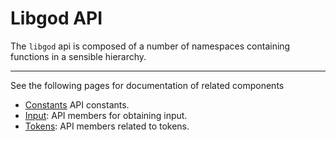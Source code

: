 Libgod API
==========

The `libgod` api is composed of a number of namespaces 
containing functions in a sensible hierarchy.

---
See the following pages for documentation of related components

* [Constants](constants.md) API constants.
* [Input](input.md): API members for obtaining input.
* [Tokens](token.md): API members related to tokens.